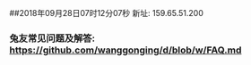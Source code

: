 ##2018年09月28日07时12分07秒 新址: 159.65.51.200
### 兔友常见问题及解答: https://github.com/wanggonging/d/blob/w/FAQ.md
